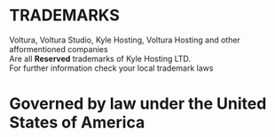 # TRADEMARKS
Voltura, Voltura Studio, Kyle Hosting, Voltura Hosting and other afformentioned companies<br>
Are all **Reserved** trademarks of Kyle Hosting LTD.<br>
For further information check your local trademark laws<br>
# Governed by law under the United States of America
